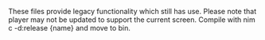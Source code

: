These files provide legacy functionality which still has use.
Please note that player may not be updated to support the current screen.
Compile with nim c -d:release {name} and move to bin.
